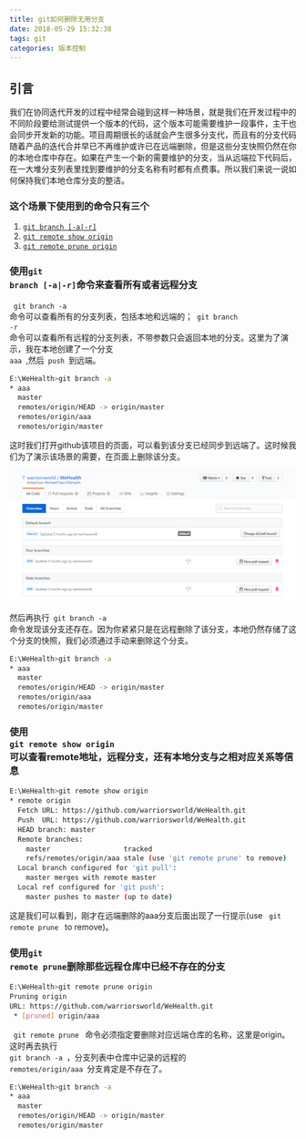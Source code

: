 ```yaml
---
title: git如何删除无用分支
date: 2018-05-29 15:32:38
tags: git
categories: 版本控制
---
```


## 引言

我们在协同迭代开发的过程中经常会碰到这样一种场景，就是我们在开发过程中的不同阶段要给测试提供一个版本的代码，这个版本可能需要维护一段事件，主干也会同步开发新的功能。项目周期很长的话就会产生很多分支代，而且有的分支代码随着产品的迭代合并早已不再维护或许已在远端删除，但是这些分支快照仍然在你的本地仓库中存在。如果在产生一个新的需要维护的分支，当从远端拉下代码后，在一大堆分支列表里找到要维护的分支名称有时都有点费事。所以我们来说一说如何保持我们本地仓库分支的整洁。

### 这个场景下使用到的命令只有三个
1. [`git branch [-a|-r]`](#cmd_1)
2. [`git remote show origin`](#cmd_2)
3. [`git remote prune origin`](#cmd_3)

<!--more-->

### 使用<code id="cmd_1">git branch [-a|-r]</code>命令来查看所有或者远程分支

<code> git branch -a </code>命令可以查看所有的分支列表，包括本地和远端的；<code> git branch -r </code>命令可以查看所有远程的分支列表，不带参数只会返回本地的分支。这里为了演示，我在本地创建了一个分支<code> aaa </code>,然后<code> push </code>到远端。

``` bash
E:\WeHealth>git branch -a
* aaa
  master
  remotes/origin/HEAD -> origin/master
  remotes/origin/aaa
  remotes/origin/master
```

这时我们打开github该项目的页面，可以看到该分支已经同步到远端了。这时候我们为了演示该场景的需要，在页面上删除该分支。

![远程仓库分支](./git如何删除无用分支/branhImage.png)

然后再执行<code> git branch -a </code>命令发现该分支还存在。因为你紧紧只是在远程删除了该分支，本地仍然存储了这个分支的快照，我们必须通过手动来删除这个分支。

``` bash
E:\WeHealth>git branch -a
* aaa
  master
  remotes/origin/HEAD -> origin/master
  remotes/origin/aaa
  remotes/origin/master
```

### 使用<code id="cmd_2"> git remote show origin </code></span>可以查看remote地址，远程分支，还有本地分支与之相对应关系等信息

``` bash
E:\WeHealth>git remote show origin
* remote origin
  Fetch URL: https://github.com/warriorsworld/WeHealth.git
  Push  URL: https://github.com/warriorsworld/WeHealth.git
  HEAD branch: master
  Remote branches:
    master                  tracked
    refs/remotes/origin/aaa stale (use 'git remote prune' to remove)
  Local branch configured for 'git pull':
    master merges with remote master
  Local ref configured for 'git push':
    master pushes to master (up to date)
```
这是我们可以看到，刚才在远端删除的aaa分支后面出现了一行提示(use <code> git remote prune </code> to remove)。

### 使用<code id="cmd_3">git remote prune</code></span>删除那些远程仓库中已经不存在的分支

``` bash
E:\WeHealth>git remote prune origin
Pruning origin
URL: https://github.com/warriorsworld/WeHealth.git
 * [pruned] origin/aaa
```

<code> git remote prune </code> 命令必须指定要删除对应远端仓库的名称，这里是origin。这时再去执行<code> git branch -a </code>，分支列表中仓库中记录的远程的<code> remotes/origin/aaa </code>分支肯定是不存在了。

``` bash
E:\WeHealth>git branch -a
* aaa
  master
  remotes/origin/HEAD -> origin/master
  remotes/origin/master
```